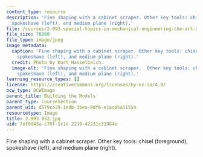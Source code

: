```yaml
---
content_type: resource
description: 'Fine shaping with a cabinet scraper. Other key tools: chisel (foreground),
  spokeshave (left), and medium plane (right).'
file: /courses/2-993-special-topics-in-mechanical-engineering-the-art-and-science-of-boat-design-january-iap-2007/7ef0943ac70f1c1c221942231c31984e_2993052.jpg
file_size: 70860
file_type: image/jpeg
image_metadata:
  caption: 'Fine shaping with a cabinet scraper. Other key tools: chisel (foreground),
    spokeshave (left), and medium plane (right).'
  credit: Photo by Kurt Hasselbalch.
  image-alt: 'Fine shaping with a cabinet scraper.  Other key tools: chisel (foreground),
    spokeshave (left), and medium plane (right).'
learning_resource_types: []
license: https://creativecommons.org/licenses/by-nc-sa/4.0/
ocw_type: OCWImage
parent_title: Building the Models
parent_type: CourseSection
parent_uid: d579ce29-1e9b-3bea-8df6-e1ac45a11554
resourcetype: Image
title: 2.993 052.jpg
uid: 7ef0943a-c70f-1c1c-2219-42231c31984e
---
```

Fine shaping with a cabinet scraper. Other key tools: chisel (foreground), spokeshave (left), and medium plane (right).